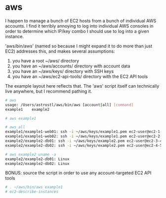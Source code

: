 aws
===

I happen to manage a bunch of EC2 hosts from a bunch of individual AWS accounts. I find it terribly annoying to log into individual AWS consoles in order to
 determine which IP/key combo I should use to log into a given instance.

'aws/bin/aws' (named so because I might expand it to do more than just EC2)
 addresses this, and makes several assumptions:

1. you have a root ~/aws/ directory
2. you have an ~/aws/accounts/ directory with account data
3. you have an ~/aws/keys/ directory with SSH keys
4. you have an ~/aws/ec2-api-tools/ directory with the EC2 API tools

The example layout here reflects that.  The 'aws' script itself can technically
 live anywhere, but I recommend pathing it.

```bash
# aws
usage: /Users/astrostl/aws/bin/aws [account|all] [command]
example1	example2
```

```bash
# aws example1
```

```bash
# aws all
example1/example1-web01: ssh -i ~/aws/keys/example1.pem ec2-user@ec2-1-2-3-4.compute-1.amazonaws.com
example1/example1-web02: ssh -i ~/aws/keys/example1.pem ec2-user@ec2-2-3-4-5.compute-1.amazonaws.com
example2/example2-db01: ssh -i ~/aws/keys/example2.pem ec2-user@ec2-3-4-5-6.compute-1.amazonaws.com
example2/example2-db02: ssh -i ~/aws/keys/example2.pem ec2-user@ec2-4-5-6-7.compute-1.amazonaws.com
```

```bash
# aws example2 uname -a
example2/example2-db01: Linux
example2/example2-db02: Linux
```

BONUS: source the script in order to use any account-targeted EC2 API tools
```bash
# . ~/aws/bin/aws example1
# ec2-describe-instances
```

